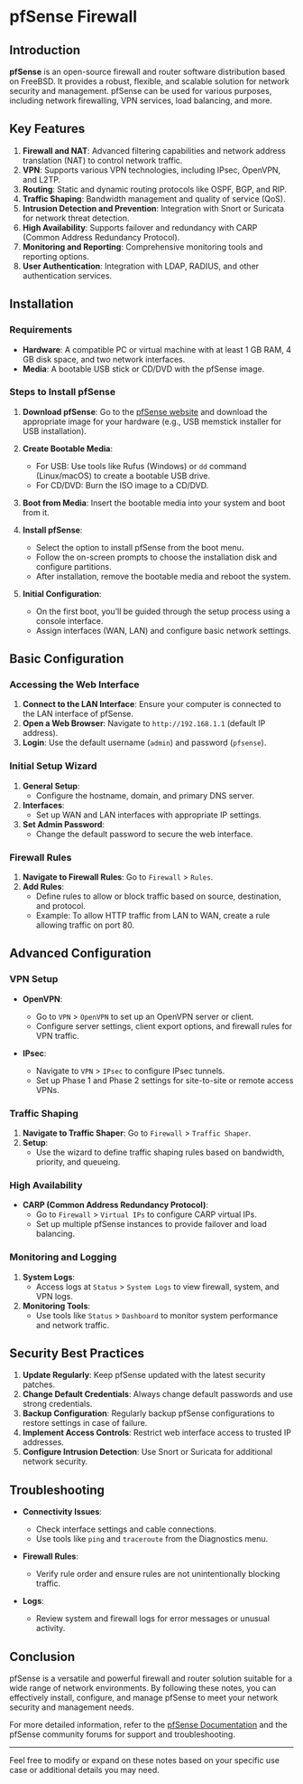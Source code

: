 # pfSense Firewall

## **Introduction**

**pfSense** is an open-source firewall and router software distribution based on FreeBSD. It provides a robust, flexible, and scalable solution for network security and management. pfSense can be used for various purposes, including network firewalling, VPN services, load balancing, and more.

## **Key Features**

1. **Firewall and NAT**: Advanced filtering capabilities and network address translation (NAT) to control network traffic.
2. **VPN**: Supports various VPN technologies, including IPsec, OpenVPN, and L2TP.
3. **Routing**: Static and dynamic routing protocols like OSPF, BGP, and RIP.
4. **Traffic Shaping**: Bandwidth management and quality of service (QoS).
5. **Intrusion Detection and Prevention**: Integration with Snort or Suricata for network threat detection.
6. **High Availability**: Supports failover and redundancy with CARP (Common Address Redundancy Protocol).
7. **Monitoring and Reporting**: Comprehensive monitoring tools and reporting options.
8. **User Authentication**: Integration with LDAP, RADIUS, and other authentication services.

## **Installation**

### **Requirements**

- **Hardware**: A compatible PC or virtual machine with at least 1 GB RAM, 4 GB disk space, and two network interfaces.
- **Media**: A bootable USB stick or CD/DVD with the pfSense image.

### **Steps to Install pfSense**

1. **Download pfSense**: Go to the [pfSense website](https://www.pfsense.org/download/) and download the appropriate image for your hardware (e.g., USB memstick installer for USB installation).

2. **Create Bootable Media**:
   - For USB: Use tools like Rufus (Windows) or `dd` command (Linux/macOS) to create a bootable USB drive.
   - For CD/DVD: Burn the ISO image to a CD/DVD.

3. **Boot from Media**: Insert the bootable media into your system and boot from it.

4. **Install pfSense**:
   - Select the option to install pfSense from the boot menu.
   - Follow the on-screen prompts to choose the installation disk and configure partitions.
   - After installation, remove the bootable media and reboot the system.

5. **Initial Configuration**:
   - On the first boot, you’ll be guided through the setup process using a console interface.
   - Assign interfaces (WAN, LAN) and configure basic network settings.

## **Basic Configuration**

### **Accessing the Web Interface**

1. **Connect to the LAN Interface**: Ensure your computer is connected to the LAN interface of pfSense.
2. **Open a Web Browser**: Navigate to `http://192.168.1.1` (default IP address).
3. **Login**: Use the default username (`admin`) and password (`pfsense`).

### **Initial Setup Wizard**

1. **General Setup**:
   - Configure the hostname, domain, and primary DNS server.
2. **Interfaces**:
   - Set up WAN and LAN interfaces with appropriate IP settings.
3. **Set Admin Password**:
   - Change the default password to secure the web interface.

### **Firewall Rules**

1. **Navigate to Firewall Rules**: Go to `Firewall` > `Rules`.
2. **Add Rules**:
   - Define rules to allow or block traffic based on source, destination, and protocol.
   - Example: To allow HTTP traffic from LAN to WAN, create a rule allowing traffic on port 80.

## **Advanced Configuration**

### **VPN Setup**

- **OpenVPN**:
  - Go to `VPN` > `OpenVPN` to set up an OpenVPN server or client.
  - Configure server settings, client export options, and firewall rules for VPN traffic.

- **IPsec**:
  - Navigate to `VPN` > `IPsec` to configure IPsec tunnels.
  - Set up Phase 1 and Phase 2 settings for site-to-site or remote access VPNs.

### **Traffic Shaping**

1. **Navigate to Traffic Shaper**: Go to `Firewall` > `Traffic Shaper`.
2. **Setup**:
   - Use the wizard to define traffic shaping rules based on bandwidth, priority, and queueing.

### **High Availability**

- **CARP (Common Address Redundancy Protocol)**:
  - Go to `Firewall` > `Virtual IPs` to configure CARP virtual IPs.
  - Set up multiple pfSense instances to provide failover and load balancing.

### **Monitoring and Logging**

1. **System Logs**:
   - Access logs at `Status` > `System Logs` to view firewall, system, and VPN logs.
2. **Monitoring Tools**:
   - Use tools like `Status` > `Dashboard` to monitor system performance and network traffic.

## **Security Best Practices**

1. **Update Regularly**: Keep pfSense updated with the latest security patches.
2. **Change Default Credentials**: Always change default passwords and use strong credentials.
3. **Backup Configuration**: Regularly backup pfSense configurations to restore settings in case of failure.
4. **Implement Access Controls**: Restrict web interface access to trusted IP addresses.
5. **Configure Intrusion Detection**: Use Snort or Suricata for additional network security.

## **Troubleshooting**

- **Connectivity Issues**:
  - Check interface settings and cable connections.
  - Use tools like `ping` and `traceroute` from the Diagnostics menu.

- **Firewall Rules**:
  - Verify rule order and ensure rules are not unintentionally blocking traffic.

- **Logs**:
  - Review system and firewall logs for error messages or unusual activity.

## **Conclusion**

pfSense is a versatile and powerful firewall and router solution suitable for a wide range of network environments. By following these notes, you can effectively install, configure, and manage pfSense to meet your network security and management needs.

For more detailed information, refer to the [pfSense Documentation](https://docs.netgate.com/pfsense/en/latest/) and the pfSense community forums for support and troubleshooting.

--- 

Feel free to modify or expand on these notes based on your specific use case or additional details you may need.
